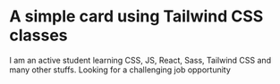 # A simple card using Tailwind CSS classes

I am an active student learning CSS, JS, React, Sass, Tailwind CSS and many other stuffs. Looking for a challenging job opportunity
